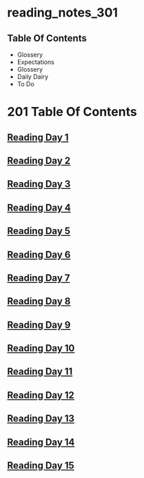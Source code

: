 # reading_notes_301


## Table Of Contents
<ul>
  <li> Glossery </li>
  <li> Expectations </li>
  <li> Glossery </li>
  <li> Daily Dairy </li>
  <li> To Do</li>
</ul>

# 201 Table Of Contents

## [Reading Day 1](/301_readingNotes/Read_01.md)

## [Reading Day 2](/301_readingNotes/Read_02.md)

## [Reading Day 3](/301_readingNotes/Read_03.md)

## [Reading Day 4](/301_readingNotes/Read_04.md)

## [Reading Day 5](/301_readingNotes/Read_05.md)

## [Reading Day 6](/301_readingNotes/Read_06.md)

## [Reading Day 7](/301_readingNotes/Read_07.md)

## [Reading Day 8](/301_readingNotes/Read_08.md)

## [Reading Day 9](/301_readingNotes/Read_09.md)

## [Reading Day 10](/301_readingNotes/Read_10.md)

## [Reading Day 11](/301_readingNotes/Read_11.md)

## [Reading Day 12](/301_readingNotes/Read_12.md)

## [Reading Day 13](/301_readingNotes/Read_13.md)

## [Reading Day 14](/301_readingNotes/Read_14.md)

## [Reading Day 15](/301_readingNotes/Read_15.md)
